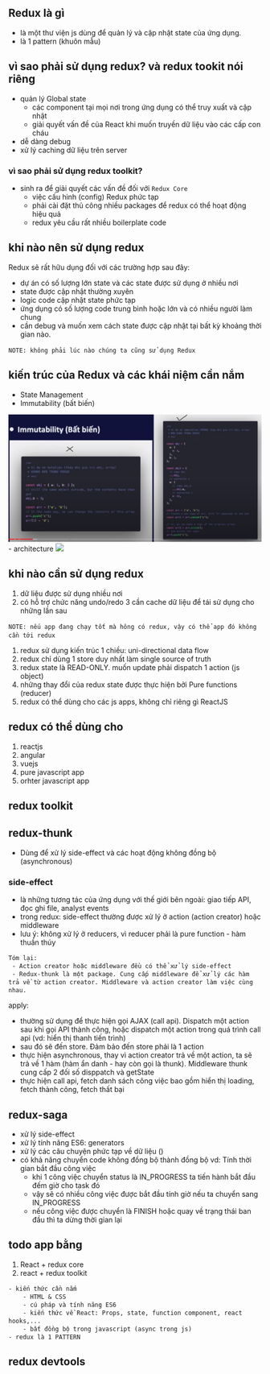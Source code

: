 ## Redux là gì
- là một thư viện js dùng để quản lý và cập nhật state của ứng dụng.
- là 1 pattern (khuôn mẫu)

## vì sao phải sử dụng redux? và redux tookit nói riêng
- quản lý Global state
    - các component tại mọi nơi trong ứng dụng có thể truy xuất và cập nhật
    - giải quyết vấn đề của React khi muốn truyền dữ liệu vào các cấp con cháu
- dễ dàng debug
- xử lý caching dữ liệu trên server

### vì sao phải sử dụng redux toolkit?
- sinh ra để giải quyết các vấn đề đối với `Redux Core`
    - việc cấu hình (config) Redux phức tạp
    - phải cài đặt thủ công nhiều packages để redux có thể hoạt động hiệu quả
    - redux yêu cầu rất nhiều boilerplate code

## khi nào nên sử dụng redux
Redux sẽ rất hữu dụng đối với các trường hợp sau đây:
- dự án có số lượng lớn state và các state được sử dụng ở nhiều nơi
- state được cập nhật thường xuyên
- logic code cập nhật state phức tạp
- ứng dụng có số lượng code trung bình hoặc lớn và có nhiều người làm chung
- cần debug và muốn xem cách state được cập nhật tại bất kỳ khoảng thời gian nào.

`NOTE: không phải lúc nào chúng ta cũng sử dụng Redux`

## kiến trúc của Redux và các khái niệm cần nắm
- State Management
- Immutability (bất biến)
<img src='./images/immutability.JPG' >
- architecture
<img src='https://images.viblo.asia/02b5e869-9205-4791-88b1-de11b90d3591.gif' >

## khi nào cần sử dụng redux
1. dữ liệu được sử dụng nhiều nơi
2. có hỗ trợ chức năng undo/redo
3 cần cache dữ liệu để tái sử dụng cho những lần sau

`NOTE: nếu app đang chạy tốt mà hông có redux, vậy có thể app đó không cần tới redux`

1. redux sử dụng kiến trúc 1 chiều: uni-directional data flow
2. redux chỉ dùng 1 store duy nhất làm single source of truth
3. redux state là READ-ONLY. muốn update phải dispatch 1 action (js object)
4. những thay đổi của redux state được thực hiện bởi Pure functions (reducer)
5. redux có thể dùng cho các js apps, không chỉ riêng gì ReactJS

## redux có thể dùng cho
1. reactjs
2. angular
3. vuejs
4. pure javascript app
5. orhter javascript app

## redux toolkit

## redux-thunk
- Dùng để xử lý side-effect và các hoạt động không đồng bộ (asynchronous)

### side-effect
- là những tương tác của ứng dụng với thế giới bên ngoài: giao tiếp API, đọc ghi file, analyst events
- trong redux: side-effect thường được xử lý ở action (action creator) hoặc middleware
- lưu ý: không xử lý ở reducers, vì reducer phải là pure function - hàm thuần thúy
```
Tóm lại: 
 - Action creator hoặc middleware đều có thể xử lý side-effect
 - Redux-thunk là một package. Cung cấp middleware để xử lý các hàm trả về từ action creator. Middleware và action creator làm việc cùng nhau.
```

apply:
- thường sử dụng để thực hiện gọi AJAX (call api). Dispatch một action sau khi gọi API thành công, hoặc dispatch một action trong quá trình call api (vd: hiển thị thanh tiến trình)
- sau đó sẽ đến store. Đảm bảo đến store phải là 1 action
- thực hiện asynchronous, thay vì action creator trả về một action, ta sẽ trả về 1 hàm (hàm ẩn danh - hay còn gọi là thunk). Middleware thunk cung cấp 2 đối số disppatch và getState
- thực hiện call api, fetch danh sách công việc bao gồm hiển thị loading, fetch thành công, fetch thất bại

## redux-saga
- xử lý side-effect
- xử lý tính năng ES6: generators
- xử lý các câu chuyện phức tạp về dữ liệu ()
- có khả năng chuyển code không đồng bộ thành đồng bộ
vd: Tính thời gian bắt đầu công việc
    - khi 1 công việc chuyển status là IN_PROGRESS ta tiến hành bắt đầu đếm giờ cho task đó
    - vậy sẽ có nhiều công việc được bắt đầu tính giờ nếu ta chuyển sang IN_PROGRESS
    - nếu công việc được chuyển là FINISH hoặc quay về trạng thái ban đầu thì ta dừng thời gian lại

## todo app bằng
1. React + redux core
2. react + redux toolkit

```
- kiến thức cần nắm
    - HTML & CSS
    - cú pháp và tính năng ES6
    - kiến thức về React: Props, state, function component, react hooks,...
    - bất đồng bộ trong javascript (async trong js)
- redux là 1 PATTERN
```

## redux devtools